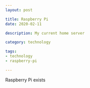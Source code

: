 ```yaml
---
layout: post

title: Raspberry Pi
date: 2020-02-11

description: My current home server

category: technology

tags:
- technology
- raspberry-pi

---
```


Raspberry Pi exists
